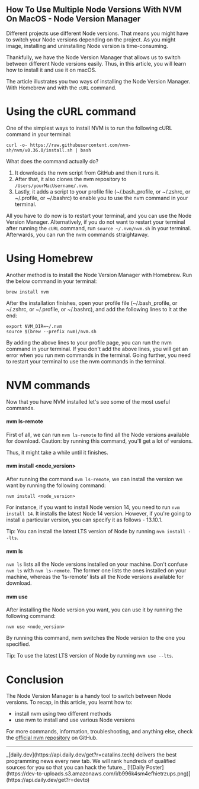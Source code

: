 ## How To Use Multiple Node Versions With NVM On MacOS - Node Version Manager

Different projects use different Node versions. That means you might have to switch your Node versions depending on the project. As you might image, installing and uninstalling Node version is time-consuming.

Thankfully, we have the Node Version Manager that allows us to switch between different Node versions easily. Thus, in this article, you will learn how to install it and use it on macOS.

The article illustrates you two ways of installing the Node Version Manager. With Homebrew and with the `cURL` command.

# Using the cURL command
One of the simplest ways to install NVM is to run the following cURL command in your terminal:

```
curl -o- https://raw.githubusercontent.com/nvm-sh/nvm/v0.36.0/install.sh | bash
```

What does the command actually do?
1. It downloads the nvm script from GitHub and then it runs it.
2. After that, it also clones the nvm repository to `/Users/yourMacUsername/.nvm`.
3. Lastly, it adds a script to your profile file (~/.bash_profile, or ~/.zshrc, or ~/.profile, or ~/.bashrc) to enable you to use the nvm command in your terminal.

All you have to do now is to restart your terminal, and you can use the Node Version Manager. Alternatively, if you do not want to restart your terminal after running the `cURL` command, run `source ~/.nvm/nvm.sh` in your terminal. Afterwards, you can run the nvm commands straightaway.

# Using Homebrew
Another method is to install the Node Version Manager with Homebrew. Run the below command in your terminal:

```
brew install nvm
```

After the installation finishes, open your profile file (~/.bash_profile, or ~/.zshrc, or ~/.profile, or ~/.bashrc), and add the following lines to it at the end:

```
export NVM_DIR=~/.nvm
source $(brew --prefix nvm)/nvm.sh
```

By adding the above lines to your profile page, you can run the nvm command in your terminal. If you don't add the above lines, you will get an error when you run nvm commands in the terminal. Going further, you need to restart your terminal to use the nvm commands in the terminal.

# NVM commands
Now that you have NVM installed let's see some of the most useful commands. 

#### nvm ls-remote
First of all, we can run `nvm ls-remote` to find all the Node versions available for download. Caution: by running this command, you'll get a lot of versions. 

Thus, it might take a while until it finishes.

#### nvm install <node_version>
After running the command `nvm ls-remote`, we can install the version we want by running the following command:

```
nvm install <node_version>
```

For instance, if you want to install Node version 14, you need to run `nvm install 14`. It installs the latest Node 14 version. However, if you're going to install a particular version, you can specify it as follows - 13.10.1.

Tip: You can install the latest LTS version of Node by running `nvm install --lts`.

#### nvm ls
`nvm ls` lists all the Node versions installed on your machine. Don't confuse `nvm ls` with `nvm ls-remote`. The former one lists the ones installed on your machine, whereas the 'ls-remote' lists all the Node versions available for download.

#### nvm use
After installing the Node version you want, you can use it by running the following command:

```
nvm use <node_version>
```

By running this command, nvm switches the Node version to the one you specified.

Tip: To use the latest LTS version of Node by running `nvm use --lts`.

# Conclusion
The Node Version Manager is a handy tool to switch between Node versions. To recap, in this article, you learnt how to:
* install nvm using two different methods
* use nvm to install and use various Node versions

For more commands, information, troubleshooting, and anything else, check the [official nvm repository](https://github.com/nvm-sh/nvm) on GitHub.

<hr/>
_[daily.dev](https://api.daily.dev/get?r=catalins.tech) delivers the best programming news every new tab. We will rank hundreds of qualified sources for you so that you can hack the future._
[![Daily Poster](https://dev-to-uploads.s3.amazonaws.com/i/b996k4sm4efhietrzups.png)](https://api.daily.dev/get?r=devto)